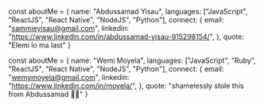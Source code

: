 
const aboutMe = {
    name: "Abdussamad Yisau",
    languages: ["JavaScript", "ReactJS", "React Native", "NodeJS", "Python"],
    connect: {
        email: "sammieyisau@gmail.com",
        linkedin: "https://www.linkedin.com/in/abdussamad-yisau-915298154/",
    },
    quote: "Elemi lo ma last"
}

const aboutMe = {
    name: "Wemi Moyela",
    languages: ["JavaScript", "Ruby", "ReactJS", "React Native", "NodeJS", "Python"],
    connect: {
        email: "wemymoyela@gmail.com",
        linkedin: "https://www.linkedin.com/in/moyela/",
    },
    quote: "shamelessly stole this from Abdussamad 🙏🏿"
}
